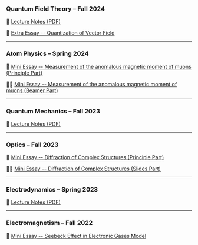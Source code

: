 ### Quantum Field Theory – Fall 2024
📒 [Lecture Notes (PDF)](static/assets/Notes/QFT.pdf)

📃 [Extra Essay -- Quantization of Vector Field](static/assets/Notes/vector_field.pdf)

---

### Atom Physics – Spring 2024
📃 [Mini Essay -- Measurement of the anomalous magnetic moment of muons (Principle Part)](static/assets/Notes/Muon.pdf)

👨‍🏫 [Mini Essay -- Measurement of the anomalous magnetic moment of muons (Beamer Part)](static/assets/Notes/Muon_Beamer.pdf)

---

### Quantum Mechanics – Fall 2023
📒 [Lecture Notes (PDF)](static/assets/Notes/QM-note.pdf)

---

### Optics – Fall 2023
📃 [Mini Essay -- Diffraction of Complex Structures (Principle Part)](assets/Notes/mini-essay-optics.pdf)

👨‍🏫 [Mini Essay -- Diffraction of Complex Structures (Slides Part)](static/assets/Notes/slides-mini-essay-optics.pdf)

---

### Electrodynamics – Spring 2023
📒 [Lecture Notes (PDF)](static/assets/Notes/ED-note.pdf)

---

### Electromagnetism – Fall 2022
📃 [Mini Essay -- Seebeck Effect in Electronic Gases Model](static/assets/Notes/Seebeck_Effect.pdf)
